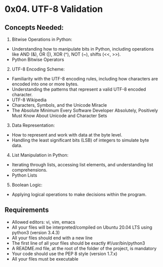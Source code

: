 # 0x04. UTF-8 Validation

## Concepts Needed:
1. Bitwise Operations in Python:
- Understanding how to manipulate bits in Python, including operations like AND (&), OR (|), XOR (^), NOT (~), shifts (<<, >>).
- Python Bitwise Operators

2. UTF-8 Encoding Scheme:
- Familiarity with the UTF-8 encoding rules, including how characters are encoded into one or more bytes.
- Understanding the patterns that represent a valid UTF-8 encoded character.
- UTF-8 Wikipedia
- Characters, Symbols, and the Unicode Miracle
- The Absolute Minimum Every Software Developer Absolutely, Positively Must Know About Unicode and Character Sets

3. Data Representation:
- How to represent and work with data at the byte level.
- Handling the least significant bits (LSB) of integers to simulate byte data.

4. List Manipulation in Python:
- Iterating through lists, accessing list elements, and understanding list comprehensions.
- Python Lists

5. Boolean Logic:
- Applying logical operations to make decisions within the program.

## Requirements
- Allowed editors: vi, vim, emacs
- All your files will be interpreted/compiled on Ubuntu 20.04 LTS using python3 (version 3.4.3)
- All your files should end with a new line
- The first line of all your files should be exactly #!/usr/bin/python3
- A README.md file, at the root of the folder of the project, is mandatory
- Your code should use the PEP 8 style (version 1.7.x)
- All your files must be executable
